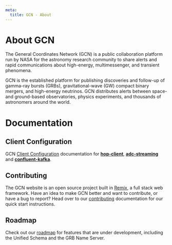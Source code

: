 ```yaml
---
meta:
  title: GCN - About
---
```


# About GCN

The General Coordinates Network (GCN) is a public collaboration platform run by NASA for the astronomy research community to share alerts and rapid communications about high-energy, multimessenger, and transient phenomena.

GCN is the established platform for publishing discoveries and follow-up of gamma-ray bursts (GRBs), gravitational-wave (GW) compact binary mergers, and high-energy neutrinos. GCN distributes alerts between space- and ground-based observatories, physics experiments, and thousands of astronomers around the world.

# Documentation

## Client Configuration

GCN [Client Configuration](/docs/client) documentation for [**hop-client**](/docs/client#hop-client), [**adc-streaming**](/docs/client#adc-streaming) and [**confluent-kafka**](/docs/client#confluent-kafka).

## Contributing

The GCN website is an open source project built in [Remix](https://remix.run), a full stack web framework. Have an idea to make GCN better and want to contribute, or have a bug to report? Head over to our [contributing](/docs/contributing) documentation for our quick start instructions.

## Roadmap

Check out our [roadmap](/docs/roadmap) for features that are under development, including the Unified Schema and the GRB Name Server.
